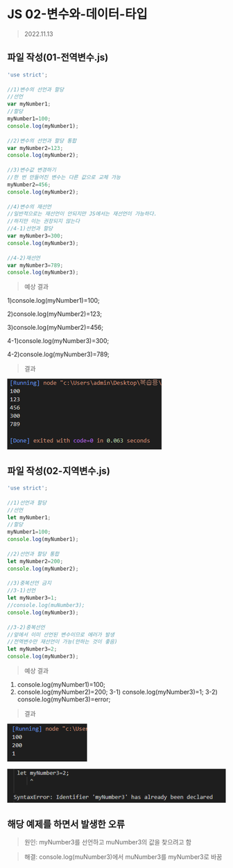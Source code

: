 # JS 02-변수와-데이터-타입

> 2022.11.13

## 파일 작성(01-전역변수.js)
```javascript
'use strict';

//1)변수의 선언과 할당
//선언
var myNumber1;
//할당
myNumber1=100;
console.log(myNumber1);

//2)변수의 선언과 할당 통합
var myNumber2=123;
console.log(myNumber2);

//3)변수값 변경하기
//한 번 만들어진 변수는 다른 값으로 교체 가능
myNumber2=456;
console.log(myNumber2);

//4)변수의 재선언
//일반적으로는 재선언이 안되지만 JS에서는 재선언이 가능하다.
//하지만 이는 권장되지 않는다
//4-1)선언과 할당
var myNumber3=300;
console.log(myNumber3);

//4-2)재선언
var myNumber3=789;
console.log(myNumber3);
```

>예상 결과

1)console.log(myNumber1)=100;

2)console.log(myNumber2)=123;

3)console.log(myNumber2)=456;

4-1)console.log(myNumber3)=300;

4-2)console.log(myNumber3)=789;

>결과

![01](./01.png)


## 파일 작성(02-지역변수.js)
```javascript
'use strict';

//1)선언과 할당
//선언
let myNumber1;
//할당
myNumber1=100;
console.log(myNumber1);

//2)선언과 할당 통합
let myNumber2=200;
console.log(myNumber2);

//3)중복선언 금지
//3-1)선언
let myNumber3=1;
//console.log(muNumber3);
console.log(myNumber3);

//3-2)중복선언
//앞에서 이미 선언된 변수이므로 에러가 발생
//전역변수만 재선언이 가능(안하는 것이 좋음)
let myNumber3=2;
console.log(myNumber3);
```
>예상 결과

1) console.log(myNumber1)=100;
2) console.log(myNumber2)=200;
3-1) console.log(myNumber3)=1;
3-2) console.log(myNumber3)=error;

>결과

![02-1](./02-1.png)

![02-2](./02-2.png)

## 해당 예제를 하면서 발생한 오류
>원인: myNumber3를 선언하고 muNumber3의 값을 찾으려고 함

>해결: console.log(muNumber3)에서 muNumber3를 myNumber3로 바꿈